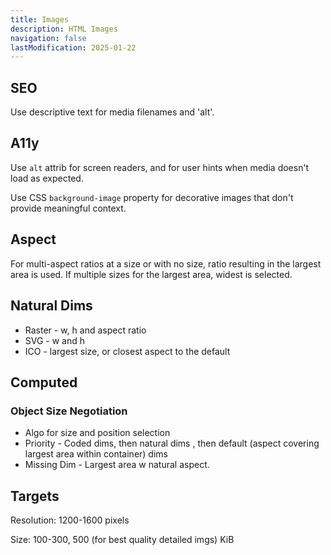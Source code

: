 ```yaml
---
title: Images
description: HTML Images
navigation: false
lastModification: 2025-01-22
---
```



## SEO

Use descriptive text for media filenames and 'alt'.

## A11y

Use `alt` attrib for screen readers, and for user hints when media doesn't load as expected.

Use  CSS `background-image` property for decorative images that don't provide meaningful context.

## Aspect

For multi-aspect ratios at a size or with no size, ratio resulting in the largest area is used.
If multiple sizes for the largest area, widest is selected.

## Natural Dims

- Raster - w, h and aspect ratio
- SVG - w and h
- ICO - largest size, or closest aspect to the default

## Computed

### Object Size Negotiation

- Algo for size and position selection
- Priority - Coded dims, then natural dims , then default (aspect covering largest area within container) dims
- Missing Dim - Largest area w natural aspect.

## Targets

Resolution: 1200-1600 pixels

Size: 100-300, 500 (for best quality detailed imgs) KiB
